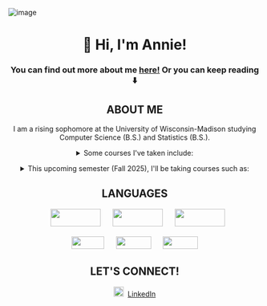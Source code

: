 ![image](https://github.com/anniez432/anniez432/assets/49576316/c6a1e458-0a73-47b1-b6a3-63b051d903ed)

<h1 align="center">👋 Hi, I'm Annie!</h1>
<h3 align="center"> You can find out more about me <a href="https://anniez432.github.io/my-website/" target="_blank">here!</a> Or you can keep reading ⬇️</h3>

<h2 align="center" id="About-Me">ABOUT ME</h2>
<p align="center"> I am a rising sophomore at the University of Wisconsin-Madison studying Computer Science (B.S.) and Statistics (B.S.). 
  <details align="center">
    <summary>Some courses I've taken include:<br></summary>
💻 CS400: Advanced Data Structures & Software Engineering<br>
💻 CS368: Python for Java Programmers<br>
🔢 MATH340: Linear Algebra<br>
🔢 MATH240: Discrete Mathematics<br>
🖥️ ML4ER: Intro. to Machine Learning for Engineering Research<br>
💻 CS252: Intro. to Computer Engineering<br>
🔢 STAT240: Data Modeling I<br>
👩‍🔬 CHEM343: Organic Chemistry I<br>
💻 CS540: Intro. to AI <br>
💻 ECE354: Machine Organization and Programming<br>
🔢 STAT340: Data Modeling II<br>
🔢 STAT311: Mathematical Statistics: Theory and Methods<br>
🔢 STAT303: R for Statistics<br>
</p>
    
  </details>
<p align="center">
  <details align="center">
<summary>This upcoming semester (Fall 2025), I'll be taking courses such as:<br></summary>
  <p>
  💻 CS577: Intro. to Algorithms<br>
  💻 BMI576: Intro. to Bioinformatics<br>
  💻 CS620: Computer Sciences Capstone<br>
  🔢 STAT424: Statistical Experimental Design<br>
  💻 GENETICS375: Quantitative Methods in Genetics<br>
</p>

</details>

<h2 align="center">LANGUAGES</h2>

<p align="center">&nbsp;&nbsp;&nbsp;<img src="https://img.shields.io/badge/java-%23ED8B00.svg?style=for-the-badge&logo=openjdk&logoColor=white" height=35px width=100px></img>
&nbsp;&nbsp;&nbsp;&nbsp;
<img src="https://img.shields.io/badge/html5-%23ED8B00.svg?style=for-the-badge&logo=openjdk&logoColor=white&color=orange" height=35px width=100px></img>
&nbsp;&nbsp;&nbsp;&nbsp;
<img src="https://img.shields.io/badge/css3-%23ED8B00.svg?style=for-the-badge&logo=openjdk&logoColor=white&color=blue" height=35px width=100px></img><br><br>
<img src="https://img.shields.io/badge/r-%23ED8B00.svg?style=for-the-badge&logo=openjdk&logoColor=white&color=gray" height=25px width=65></img>
&nbsp;&nbsp;&nbsp;&nbsp;
<img src="https://img.shields.io/badge/python-%23ED8B00.svg?style=for-the-badge&logo=openjdk&logoColor=white&color=yellow" height=25px width=70></img>
&nbsp;&nbsp;&nbsp;&nbsp;
<img src="https://img.shields.io/badge/sql-%23ED8B00.svg?style=for-the-badge&logo=openjdk&logoColor=white&color=green" height=25px width=70></img>
</p>

<h2 align="center">LET'S CONNECT!</h2>
<p align="center">
<img src="https://upload.wikimedia.org/wikipedia/commons/thumb/c/ca/LinkedIn_logo_initials.png/240px-LinkedIn_logo_initials.png" height=20px width=20px ></img>&nbsp;
<a href="https://www.linkedin.com/in/-annie-zhao">LinkedIn</a>
</p>

<!--
## 🌐 Socials:
[![LinkedIn](https://img.shields.io/badge/LinkedIn-%230077B5.svg?logo=linkedin&logoColor=white)](https://linkedin.com/in/-annie-zhao) 

# 💻 Tech Stack:
![Java](https://img.shields.io/badge/java-%23ED8B00.svg?style=for-the-badge&logo=openjdk&logoColor=white)
# 📊 GitHub Stats:
![](https://github-readme-stats.vercel.app/api?username=anniez432&theme=dark&hide_border=false&include_all_commits=true&count_private=false)<br/>
![](https://github-readme-streak-stats.herokuapp.com/?user=anniez432&theme=dark&hide_border=false)<br/>
![](https://github-readme-stats.vercel.app/api/top-langs/?username=anniez432&theme=dark&hide_border=false&include_all_commits=true&count_private=false&layout=compact)
-->

<!-- Proudly created with GPRM ( https://gprm.itsvg.in ) -->
<!--
**anniez432/anniez432** is a ✨ _special_ ✨ repository because its `README.md` (this file) appears on your GitHub profile.

Here are some ideas to get you started:

- 🔭 I’m currently working on ...
- 🌱 I’m currently learning ...
- 👯 I’m looking to collaborate on ...
- 🤔 I’m looking for help with ...
- 💬 Ask me about ...
- 📫 How to reach me: ...
- 😄 Pronouns: ...
- ⚡ Fun fact: ...
-->
